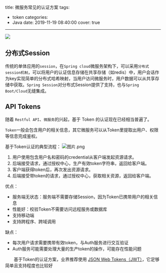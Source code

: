 title: 微服务常见的认证方案
tags:
  - token
categories:
  - Java
date: 2019-11-19 08:40:00
cover: true

---

![](https://imgconvert.csdnimg.cn/aHR0cHM6Ly91cGxvYWQtaW1hZ2VzLmppYW5zaHUuaW8vdXBsb2FkX2ltYWdlcy8xMjU1MzI0OS03NDMwMTkyODA2NDIxMzZjLmpwZw?x-oss-process=image/format,png)
<!-- more -->

## 分布式Session

传统的单体应用的`session`，在`Spring cloud`微服务架构下，可以采用`分布式session机制`，可以将用户的认证信息存储在共享存储（如redis）中，用户会话作为key实现简单的分布式哈希映射，当用户访问微服务时，用户数据可以从共享存储中获取。`Spring Session`对分布式Session提供了支持，也与`Spring Boot/Cloud`无缝集成。


## API Tokens

随着 `Restful API`、`微服务`的兴起，基于 Token 的认证现在已经相当普遍了。

`Token`一般会包含用户的相关信息，其它微服务可以从Token里提取出用户、权限等信息完成鉴权。

基于Token认证的典型流程：
![图片.png](https://upload-images.jianshu.io/upload_images/12553249-134554ce479b7226.png?imageMogr2/auto-orient/strip%7CimageView2/2/w/1240)

1.  用户使用包含用户名和密码的credential从客户端发起资源请求。
2.  后端接受请求，通过授权中心，生产有效token字符串，返回给客户端。
3.  客户端获得token后，再次发出资源请求。
4.  后端接受带token的请求，通过授权中心，获取相关资源，返回给客户端。

优点：

*   服务端无状态：服务端不需要存储Session，因为Token已携带用户的相关信息
*   性能好：校验Token不需要访问远程服务或数据库
*   支持移动端
*   支持跨程序、跨域调用

缺点：

*   每次用户请求需要携带有效token，与Auth服务进行交互验证
*   Auth服务可能需要处理大量的生产token的操作，可能存在性能问题

　　基于Token的认证方案，业界推荐使用 [JSON Web Tokens（JWT）](https://jwt.io/)，它足够简单且支持程度也比较好
